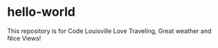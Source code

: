 # hello-world
This repository is for Code Louisville 
Love Traveling, Great weather and Nice Views! 
